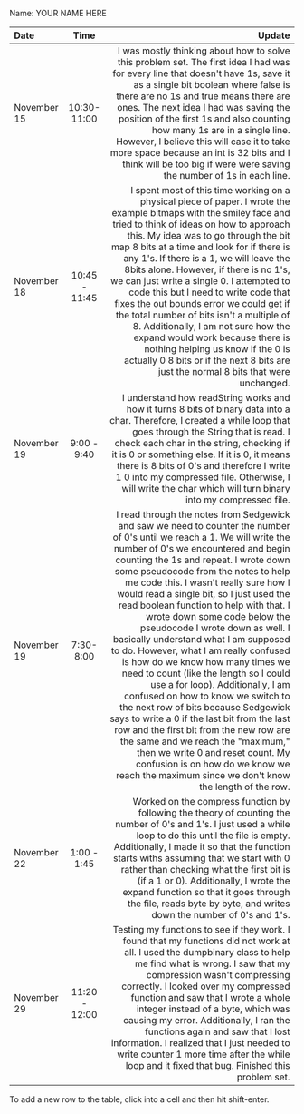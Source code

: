 Name: YOUR NAME HERE

| Date        |     Time      |                                                                                                                                                                                                                                                                                                                                                                                                                                                                                                                                                                                                                                                                                                                                                                                                                                                                                                                                                                                                 Update |
|:------------|:-------------:|-------------------------------------------------------------------------------------------------------------------------------------------------------------------------------------------------------------------------------------------------------------------------------------------------------------------------------------------------------------------------------------------------------------------------------------------------------------------------------------------------------------------------------------------------------------------------------------------------------------------------------------------------------------------------------------------------------------------------------------------------------------------------------------------------------------------------------------------------------------------------------------------------------------------------------------------------------------------------------------------------------:|
| November 15 |  10:30-11:00  |                                                                                                                                                                                                                                                                                                                                                                                                                                                                                                I was mostly thinking about how to solve this problem set. The first idea I had was for every line that doesn't have 1s, save it as a single bit boolean where false is there are no 1s and true means there are ones. The next idea I had was saving the position of the first 1s and also counting how many 1s are in a single line. However, I believe this will case it to take more space because an int is 32 bits and I think will be too big if were were saving the number of 1s in each line. |
| November 18 | 10:45 - 11:45 |                                                                                                                                                                                                                                                                        I spent most of this time working on a physical piece of paper. I wrote the example bitmaps with the smiley face and tried to think of ideas on how to approach this. My idea was to go through the bit map 8 bits at a time and look for if there is any 1's. If there is a 1, we will leave the 8bits alone. However, if there is no 1's, we can just write a single 0. I attempted to code this but I need to write code that fixes the out bounds error we could get if the total number of bits isn't a multiple of 8. Additionally, I am not sure how the expand would work because there is nothing helping us know if the 0 is actually 0 8 bits or if the next 8 bits are just  the normal 8 bits that were unchanged. |
| November 19 |  9:00 - 9:40  |                                                                                                                                                                                                                                                                                                                                                                                                                                                                                                                                                                             I understand how readString works and how it turns 8 bits of binary data into a char. Therefore, I created a while loop that goes through the String that is read. I check each char in the string, checking if it is 0 or something else. If it is 0, it means there is 8 bits of 0's and therefore I write 1 0 into my compressed file. Otherwise, I will write the char which will turn binary into my compressed file. |
| November 19 |   7:30-8:00   | I read through the notes from Sedgewick and saw we need to counter the number of 0's until we reach a 1. We will write the number of 0's we encountered and begin counting the 1s and repeat. I wrote down some pseudocode from the notes to help me code this. I wasn't really sure how I would read a single bit, so I just used the read boolean function to help with that. I wrote down some code below the pseudocode I wrote down as well. I basically understand what I am supposed to do. However, what I am really confused is how do we know how many times we need to count (like the length so I could use a for loop). Additionally, I am confused on how to know we switch to the next row of bits because Sedgewick says to write a 0 if the last bit from the last row and the first bit from the new row are the same and we reach the "maximum," then we write 0 and reset count. My confusion is on how do we know we reach the maximum since we don't know the length of the row. |
| November 22 |  1:00 - 1:45  |                                                                                                                                                                                                                                                                                                                                                                                                                                                                                                                                               Worked on the compress function by following the theory of counting the number of 0's and 1's. I just used a while loop to do this until the file is empty. Additionally, I made it so that the function starts withs assuming that we start with 0 rather than checking what the first bit is (if a 1 or 0). Additionally, I wrote the expand function so that it goes through the file, reads byte by byte, and writes down the number of 0's and 1's. |
| November 29 | 11:20 - 12:00 |                                                                                                                                                                                                                                                                                                                                                                                                                                                        Testing my functions to see if they work. I found that my functions did not work at all. I used the dumpbinary class to help me find what is wrong. I saw that my compression wasn't compressing correctly. I looked over my compressed function and saw that I wrote a whole integer instead of a byte, which was causing my error. Additionally, I ran the functions again and saw that I lost information. I realized that I just needed to write counter 1 more time after the while loop and it fixed that bug. Finished this problem set. |


To add a new row to the table, click into a cell and then hit shift-enter.